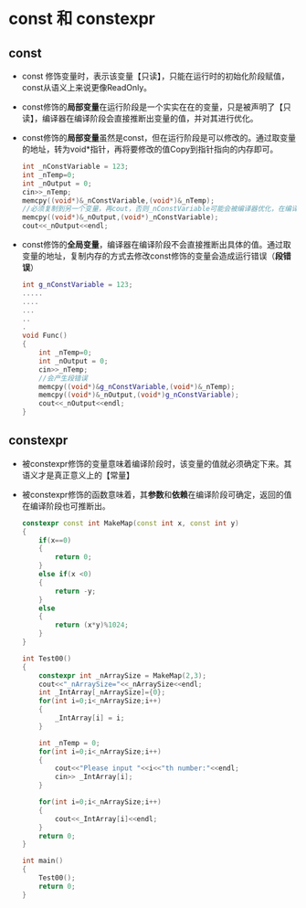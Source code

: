 # const 和 constexpr

## const

- const 修饰变量时，表示该变量【只读】，只能在运行时的初始化阶段赋值，const从语义上来说更像ReadOnly。

- const修饰的**局部变量**在运行阶段是一个实实在在的变量，只是被声明了【只读】，编译器在编译阶段会直接推断出变量的值，并对其进行优化。

- const修饰的**局部变量**虽然是const，但在运行阶段是可以修改的。通过取变量的地址，转为void*指针，再将要修改的值Copy到指针指向的内存即可。

  ````c++
  int _nConstVariable = 123;
  int _nTemp=0;
  int _nOutput = 0;
  cin>>_nTemp;
  memcpy((void*)&_nConstVariable,(void*)&_nTemp);
  //必须复制到另一个变量，再cout，否则_nConstVariable可能会被编译器优化，在编译阶段直接替换成123
  memcpy((void*)&_nOutput,(void*)_nConstVariable);
  cout<<_nOutput<<endl;
  ````

  

- const修饰的**全局变量**，编译器在编译阶段不会直接推断出具体的值。通过取变量的地址，复制内存的方式去修改const修饰的变量会造成运行错误（**段错误**）

    ````c++
    int g_nConstVariable = 123;
    .....
    ....
    ...
    ..
    .
    void Func()
    {
        int _nTemp=0;
    	int _nOutput = 0;
    	cin>>_nTemp;
        //会产生段错误
    	memcpy((void*)&g_nConstVariable,(void*)&_nTemp);
    	memcpy((void*)&_nOutput,(void*)g_nConstVariable);
    	cout<<_nOutput<<endl;
    }
    ````

## constexpr

- 被constexpr修饰的变量意味着编译阶段时，该变量的值就必须确定下来。其语义才是真正意义上的【常量】

- 被constexpr修饰的函数意味着，其**参数**和**依赖**在编译阶段可确定，返回的值在编译阶段也可推断出。

  ````c++
  constexpr const int MakeMap(const int x, const int y)
  {
      if(x==0)
      {
          return 0;
      }
      else if(x <0)
      {
          return -y;
      }
      else
      {
          return (x*y)%1024;
      }
  }
  
  int Test00()
  {
      constexpr int _nArraySize = MakeMap(2,3);
      cout<<"_nArraySize="<<_nArraySize<<endl;
      int _IntArray[_nArraySize]={0};
      for(int i=0;i<_nArraySize;i++)
      {
          _IntArray[i] = i;
      }
  
      int _nTemp = 0;
      for(int i=0;i<_nArraySize;i++)
      {
          cout<<"Please input "<<i<<"th number:"<<endl;
          cin>> _IntArray[i];
      }
  
      for(int i=0;i<_nArraySize;i++)
      {
          cout<<_IntArray[i]<<endl;
      }
      return 0;
  }
  
  int main()
  {
      Test00();
      return 0;
  }
  ````

  